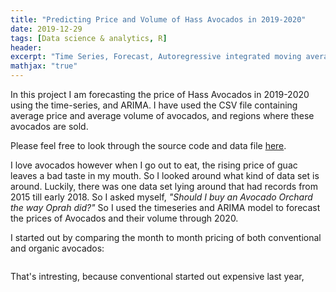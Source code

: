 ```yaml
---
title: "Predicting Price and Volume of Hass Avocados in 2019-2020"
date: 2019-12-29
tags: [Data science & analytics, R]
header:
excerpt: "Time Series, Forecast, Autoregressive integrated moving average"
mathjax: "true"
---
```

In this project I am forecasting the price of Hass Avocados in 2019-2020 using the time-series, and ARIMA. I have used the CSV file containing average price and average volume of avocados, and regions where these avocados are sold.

Please feel free to look through the source code and data file [here](https://github.com/ToadHanks/storyOfHassAvocadoIn2020).

I love avocados however when I go out to eat, the rising price of guac leaves a bad taste in my mouth. So I looked around what kind of data set is around. Luckily, there was one data set lying around that had records from 2015 till early 2018. So I asked myself, *"Should I buy an Avocado Orchard the way Oprah did?"* So I used the timeseries and ARIMA model to forecast the prices of Avocados and their volume through 2020.

I started out by comparing the month to month pricing of both conventional and organic avocados:

<img src="{{ site.url }}{{ site.baseurl }}/images/avocados/avg_month_prices_both.png" alt="">

That's intresting, because conventional started out expensive last year, 

<img src="{{ site.url }}{{ site.baseurl }}/images/avocados/avg_yr_price_conv.png" alt="">

<img src="{{ site.url }}{{ site.baseurl }}/images/avocados/avg_yr_price_org.png" alt="">

<img src="{{ site.url }}{{ site.baseurl }}/images/avocados/ts_conv_pricing.png" alt="">

<img src="{{ site.url }}{{ site.baseurl }}/images/avocados/ts_conv_volume.png" alt="">

<img src="{{ site.url }}{{ site.baseurl }}/images/avocados/ts_org_pricing.png" alt="">

<img src="{{ site.url }}{{ site.baseurl }}/images/avocados/ts_org_volume.png" alt="">

<img src="{{ site.url }}{{ site.baseurl }}/images/avocados/forecast_conv_price.jpg" alt="">

<img src="{{ site.url }}{{ site.baseurl }}/images/avocados/forecast_conv_vol.jpg" alt="">

<img src="{{ site.url }}{{ site.baseurl }}/images/avocados/forecast_org_price.jpg" alt="">

<img src="{{ site.url }}{{ site.baseurl }}/images/avocados/forecast_org_vol.jpg" alt="">
